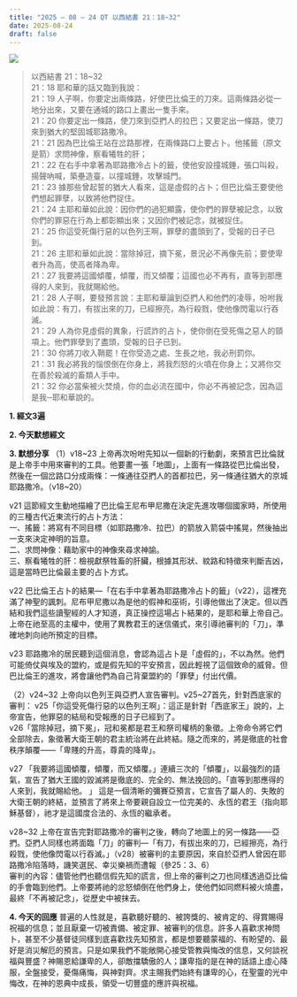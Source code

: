 ```yaml
---
title: "2025 – 08 – 24 QT 以西結書 21：18~32"
date: 2025-08-24
draft: false
---
```


![](/images/qt.jpg)
> 以西結書 21：18~32  
> 21：18 耶和華的話又臨到我說：  
> 21：19 人子啊，你要定出兩條路，好使巴比倫王的刀來。這兩條路必從一地分出來，又要在通城的路口上畫出一隻手來。  
> 21：20 你要定出一條路，使刀來到亞捫人的拉巴；又要定出一條路，使刀來到猶大的堅固城耶路撒冷。  
> 21：21 因為巴比倫王站在岔路那裡，在兩條路口上要占卜。他搖籤（原文是箭）求問神像，察看犧牲的肝；  
> 21：22 在右手中拿著為耶路撒冷占卜的籤，使他安設撞城錘，張口叫殺，揚聲吶喊，築壘造臺，以撞城錘，攻擊城門。  
> 21：23 據那些曾起誓的猶大人看來，這是虛假的占卜；但巴比倫王要使他們想起罪孽，以致將他們捉住。  
> 21：24 主耶和華如此說：因你們的過犯顯露，使你們的罪孽被記念，以致你們的罪惡在行為上都彰顯出來；又因你們被記念，就被捉住。  
> 21：25 你這受死傷行惡的以色列王啊，罪孽的盡頭到了，受報的日子已到。  
> 21：26 主耶和華如此說：當除掉冠，摘下冕，景況必不再像先前；要使卑者升為高，使高者降為卑。  
> 21：27 我要將這國傾覆，傾覆，而又傾覆；這國也必不再有，直等到那應得的人來到，我就賜給他。  
> 21：28 人子啊，要發預言說：主耶和華論到亞捫人和他們的凌辱，吩咐我如此說：有刀，有拔出來的刀，已經擦亮，為行殺戮，使他像閃電以行吞滅。  
> 21：29 人為你見虛假的異象，行謊詐的占卜，使你倒在受死傷之惡人的頸項上。他們罪孽到了盡頭，受報的日子已到。  
> 21：30 你將刀收入鞘罷！在你受造之處、生長之地，我必刑罰你。  
> 21：31 我必將我的惱恨倒在你身上，將我烈怒的火噴在你身上；又將你交在善於殺滅的畜類人手中。  
> 21：32 你必當柴被火焚燒，你的血必流在國中，你必不再被記念，因為這是我─耶和華說的。



**1. 經文3遍**

**2. 今天默想經文**

**3. 默想分享**
（1）v18\~23 上帝再次吩咐先知以一個新的行動劇，來預言巴比倫就是上帝手中用來審判的工具。他要畫一張「地圖」，上面有一條路從巴比倫出發，然後在一個岔路口分成兩條：一條通往亞捫人的首都拉巴，另一條通往猶大的京城耶路撒冷。（v18\~20）

v21 這節經文生動地描繪了巴比倫王尼布甲尼撒在決定先進攻哪個國家時，所使用的三種古代近東流行的占卜方法：  
一、搖籤：將寫有不同目標（如耶路撒冷、拉巴）的箭放入箭袋中搖晃，然後抽出一支來決定神明的旨意。  
二、求問神像：藉助家中的神像來尋求神諭。  
三、察看犧牲的肝：檢視獻祭牲畜的肝臟，根據其形狀、紋路和特徵來判斷吉凶，這是當時巴比倫最主要的占卜方式。  

v22 巴比倫王占卜的結果—「在右手中拿著為耶路撒冷占卜的籤」（v22），這裡充滿了神聖的諷刺。尼布甲尼撒以為是他的假神和巫術，引導他做出了決定。但以西結和我們這些讀聖經的人才知道，真正操控這場占卜結果的，是耶和華上帝自己。上帝在祂至高的主權中，使用了異教君王的迷信儀式，來引導祂審判的「刀」，準確地刺向祂所預定的目標。

v23 耶路撒冷的居民聽到這個消息，會認為這占卜是「虛假的」，不以為然。他們可能倚仗與埃及的盟約，或是假先知的平安預言，因此輕視了這個致命的威脅。但巴比倫王的進攻，將會讓他們為自己背棄盟約的「罪孽」付出代價。

（2）v24\~32 上帝向以色列王與亞捫人宣告審判。v25\~27首先，針對西底家的審判：
v25「你這受死傷行惡的以色列王啊」：這正是針對「西底家王」說的，上帝宣告，他罪惡的結局和受報應的日子已經到了。    
v26「當除掉冠，摘下冕」，冠和冕都是君王和祭司權柄的象徵。上帝命令將它們全部除去，象徵著大衛王朝的君主統治將在此終結。隨之而來的，將是徹底的社會秩序顛覆——「卑賤的升高，尊貴的降卑」。

v27 「我要將這國傾覆，傾覆，而又傾覆。」連續三次的「傾覆」，以最強烈的語氣，宣告了猶大王國的毀滅將是徹底的、完全的、無法挽回的。「直等到那應得的人來到，我就賜給他。 」 這是一個清晰的彌賽亞預言，它宣告了屬人的、失敗的大衛王朝的終結，並預言了將來上帝要親自設立一位完美的、永恆的君王（指向耶穌基督），祂才是這國度合法的、永恆的繼承者。

v28\~32 上帝在宣告完對耶路撒冷的審判之後，轉向了地圖上的另一條路——亞捫。亞捫人同樣也將面臨「刀」的審判—「有刀，有拔出來的刀，已經擦亮，為行殺戮，使他像閃電以行吞滅。」（v28）被審判的主要原因，來自於亞捫人曾因在耶路撒冷陷落時，譏笑選民、幸災樂禍而遭報（參25：3、6）  
審判的內容：儘管他們也聽信假先知的謊言，但上帝的審判之刀也同樣透過亞比倫的手會臨到他們。上帝要將祂的忿怒傾倒在他們身上，使他們如同燃料被火燒盡，最終「不再被記念」，從歷史中被抹去。

**4. 今天的回應**
普遍的人性就是，喜歡聽好聽的、被誇獎的、被肯定的、得賞賜得祝福的信息；並且厭棄一切被責備、被定罪、被審判的信息。許多人喜歡求神問卜，甚至不少基督徒同樣到底喜歡找先知預言，都是想要聽蒙福的、有盼望的、最好是消災解厄的預言。只是如果我們不能敞開心接受管教與悔改的信息，又何談祝福與豐盛？神賜恩給謙卑的人，卻敵擋驕傲的人；謙卑指的是在神的話語上虛心降服，全盤接受，憂傷痛悔，與神對齊。求主賜我們始終有謙卑的心，在聖靈的光中悔改，在神的恩典中成長，領受一切豐盛的應許與祝福。

